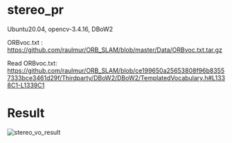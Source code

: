 # stereo_pr

Ubuntu20.04, opencv-3.4.16, DBoW2

ORBvoc.txt : https://github.com/raulmur/ORB_SLAM/blob/master/Data/ORBvoc.txt.tar.gz

Read ORBvoc.txt: https://github.com/raulmur/ORB_SLAM/blob/ce199650a25653808f96b83557333bce3461d29f/Thirdparty/DBoW2/DBoW2/TemplatedVocabulary.h#L1338C1-L1339C1

# Result
![stereo_vo_result](https://github.com/user-attachments/assets/e3e1da6a-0306-4f4b-9dfc-d1c557f9c8aa)
